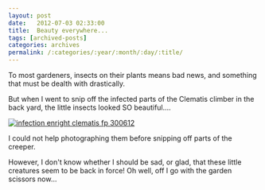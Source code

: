 ```yaml
---
layout: post
date:	2012-07-03 02:33:00
title:  Beauty everywhere...
tags: [archived-posts]
categories: archives
permalink: /:categories/:year/:month/:day/:title/
---
```

To most gardeners, insects on their plants means bad news, and something that must be dealth with drastically.

But when I went to snip off the infected parts of the Clematis climber in the back yard, the little insects looked SO beautiful....

<a href="http://s1264.photobucket.com/albums/jj483/mnypx/?action=view&amp;current=IMG_8146.jpg" target="_blank"><img src="http://i1264.photobucket.com/albums/jj483/mnypx/IMG_8146.jpg" border="0" alt="infection enright clematis  fp 300612"></a>

I could not help photographing them before snipping off parts of the creeper.

However, I don't know whether I should be sad, or glad, that these little creatures seem to be back in force! Oh well, off I go with the garden scissors now...
